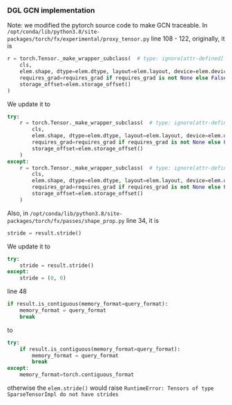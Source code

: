 ### DGL GCN implementation

Note: we modified the pytorch source code to make GCN traceable. In 
`/opt/conda/lib/python3.8/site-packages/torch/fx/experimental/proxy_tensor.py`
line 108 - 122, originally, it is
```python
r = torch.Tensor._make_wrapper_subclass(  # type: ignore[attr-defined]
    cls,
    elem.shape, dtype=elem.dtype, layout=elem.layout, device=elem.device,
    requires_grad=requires_grad if requires_grad is not None else False, strides=elem.stride(),
    storage_offset=elem.storage_offset()
)
```
We update it to 
```python
try:
    r = torch.Tensor._make_wrapper_subclass(  # type: ignore[attr-defined]
        cls,
        elem.shape, dtype=elem.dtype, layout=elem.layout, device=elem.device,
        requires_grad=requires_grad if requires_grad is not None else False, strides=elem.stride(),
        storage_offset=elem.storage_offset()
    )
except:
    r = torch.Tensor._make_wrapper_subclass(  # type: ignore[attr-defined]
        cls,
        elem.shape, dtype=elem.dtype, layout=elem.layout, device=elem.device,
        requires_grad=requires_grad if requires_grad is not None else False, strides=(0, 0),
        storage_offset=elem.storage_offset()
    )
```

Also, in `/opt/conda/lib/python3.8/site-packages/torch/fx/passes/shape_prop.py` line 34, it is
```python
stride = result.stride()
```
We update it to
```python
try:
    stride = result.stride()
except:
    stride = (0, 0)
```
line 48
```python
if result.is_contiguous(memory_format=query_format):
    memory_format = query_format
    break
```
to
```python
try:
    if result.is_contiguous(memory_format=query_format):
        memory_format = query_format
        break
except:
    memory_format=torch.contiguous_format
```
otherwise the `elem.stride()` would raise `RuntimeError: Tensors of type SparseTensorImpl do not have strides`
